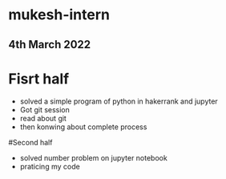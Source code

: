 # mukesh-intern

## 4th March 2022

# Fisrt half

- solved a simple program of python in hakerrank and jupyter
- Got git session 
- read about git
- then konwing about complete process

#Second half
- solved number problem on jupyter notebook
- praticing my code
 

